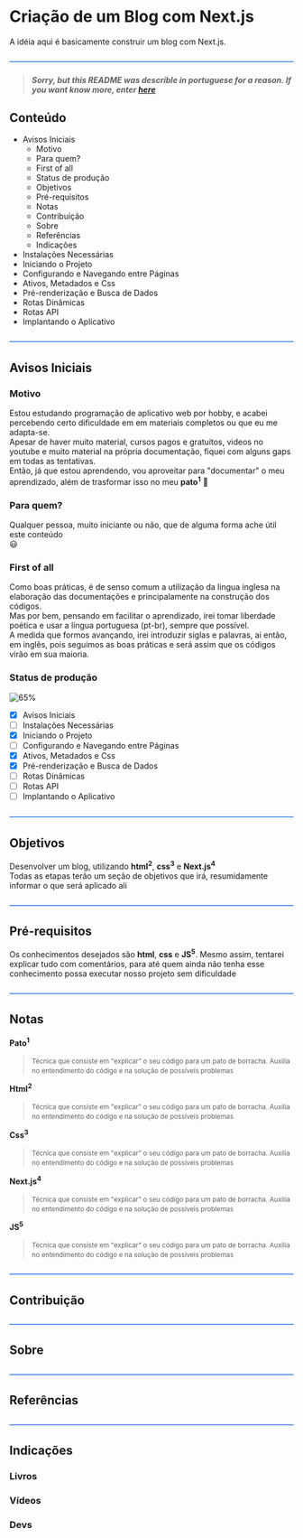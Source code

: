 # Criação de um Blog com Next.js

A idéia aqui é basicamente construir um blog com Next.js.

![-----------------------------------------------------](https://raw.githubusercontent.com/arqpatrick/nextjs-blog/main/assets/lines/water.png)

> ##### *Sorry, but this README was describle in portuguese for a reason. If you want know more, enter [here](docs/about.md)*

## Conteúdo

+ Avisos Iniciais
  + Motivo
  + Para quem?
  + First of all
  + Status de produção
  + Objetivos
  + Pré-requisitos
  + Notas
  + Contribuição
  + Sobre
  + Referências
  + Indicações
+ Instalações Necessárias
+ Iniciando o Projeto
+ Configurando e Navegando entre Páginas
+ Ativos, Metadados e Css
+ Pré-renderização e Busca de Dados
+ Rotas Dinâmicas
+ Rotas API
+ Implantando o Aplicativo

![-----------------------------------------------------](https://raw.githubusercontent.com/arqpatrick/nextjs-blog/main/assets/lines/water.png)

## Avisos Iniciais

### Motivo

Estou estudando programação de aplicativo web por hobby, e acabei percebendo certo dificuldade em em materiais completos ou que eu me adapta-se. <br>
Apesar de haver muito material, cursos pagos e gratuítos, videos no youtube e muito material na própria documentação, fiquei com alguns gaps em todas as tentativas. <br>
Então, já que estou aprendendo, vou aproveitar para "documentar" o meu aprendizado, além de trasformar isso no meu **pato<sup>1</sup>** :duck:

### Para quem?

Qualquer pessoa, muito iniciante ou não, que de alguma forma ache útil este conteúdo <br> :smiley:

### First of all

Como boas práticas, é de senso comum a utilização da lingua inglesa na elaboração das documentações e principalamente na construção dos códigos. <br>
Mas por bem, pensando em facilitar o aprendizado, irei tomar liberdade poética e usar a língua portuguesa (pt-br), sempre que possível. <br>
A medida que formos avançando, irei introduzir siglas e palavras, ai então, em inglês, pois seguimos as boas práticas e será assim que os códigos virão em sua maioria.

### Status de produção

![65%](https://progress-bar.dev/65/?title=produzido)

- [x] Avisos Iniciais
- [ ] Instalações Necessárias
- [x] Iniciando o Projeto
- [ ] Configurando e Navegando entre Páginas
- [x] Ativos, Metadados e Css 
- [x] Pré-renderização e Busca de Dados
- [ ] Rotas Dinâmicas
- [ ] Rotas API
- [ ] Implantando o Aplicativo

![-----------------------------------------------------](https://raw.githubusercontent.com/arqpatrick/nextjs-blog/main/assets/lines/water.png)

## Objetivos

Desenvolver um blog, utilizando **html<sup>2</sup>**, **css<sup>3</sup>** e **Next.js<sup>4</sup>**<br>
Todas as etapas terão um seção de objetivos que irá, resumidamente informar o que será aplicado ali

![-----------------------------------------------------](https://raw.githubusercontent.com/arqpatrick/nextjs-blog/main/assets/lines/water.png)

## Pré-requisitos

Os conhecimentos desejados são **html**, **css** e **JS<sup>5</sup>**. Mesmo assim, tentarei explicar tudo com comentários, para até quem ainda não tenha esse conhecimento possa executar nosso projeto sem dificuldade

![-----------------------------------------------------](https://raw.githubusercontent.com/arqpatrick/nextjs-blog/main/assets/lines/water.png)

## Notas

**Pato<sup>1</sup>**<br>
> <small>Técnica que consiste em "explicar" o seu código para um pato de borracha. Auxilia no entendimento do código e na solução de possíveis problemas</small>

**Html<sup>2</sup>**<br>
> <small>Técnica que consiste em "explicar" o seu código para um pato de borracha. Auxilia no entendimento do código e na solução de possíveis problemas</small>

**Css<sup>3</sup>**<br>
> <small>Técnica que consiste em "explicar" o seu código para um pato de borracha. Auxilia no entendimento do código e na solução de possíveis problemas</small>

**Next.js<sup>4</sup>**<br>
> <small>Técnica que consiste em "explicar" o seu código para um pato de borracha. Auxilia no entendimento do código e na solução de possíveis problemas</small>

**JS<sup>5</sup>**<br>
> <small>Técnica que consiste em "explicar" o seu código para um pato de borracha. Auxilia no entendimento do código e na solução de possíveis problemas</small>

![-----------------------------------------------------](https://raw.githubusercontent.com/arqpatrick/nextjs-blog/main/assets/lines/water.png)

## Contribuição

![-----------------------------------------------------](https://raw.githubusercontent.com/arqpatrick/nextjs-blog/main/assets/lines/water.png)

##  Sobre

![-----------------------------------------------------](https://raw.githubusercontent.com/arqpatrick/nextjs-blog/main/assets/lines/water.png)

## Referências

![-----------------------------------------------------](https://raw.githubusercontent.com/arqpatrick/nextjs-blog/main/assets/lines/water.png)

## Indicações


### Livros


### Vídeos


### Devs


